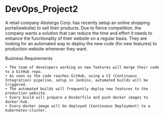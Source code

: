 # DevOps_Project2

A retail company Abstergo Corp. has recently setup an online shopping portal(website) to sell their products. Due to fierce competition, the company wants a solution that can reduce the time and effort it needs to enhance the functionality of their website on a regular basis. They are looking for an automated way to deploy the new code (for new features) to production website whenever they want.

Business Requirements

    • The team of developers working on new features will merge their code to a GitHub repo.
    • As soon as the code reaches GitHub, using a CI (Continuous Integration) pipeline, setup in Jenkins, automated builds will be triggered.
    • The automated builds will frequently deploy new features to the production website.
    • Every build will prepare a Dockerfile and push docker images to docker-hub.
    • Every docker image will be deployed (Continuous Deployment) to a kubernetes-cluster.


